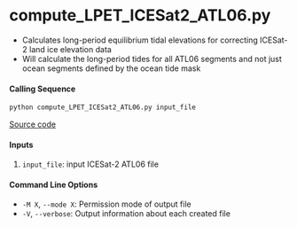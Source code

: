 compute_LPET_ICESat2_ATL06.py
=============================

- Calculates long-period equilibrium tidal elevations for correcting ICESat-2 land ice elevation data
- Will calculate the long-period tides for all ATL06 segments and not just ocean segments defined by the ocean tide mask

#### Calling Sequence
```bash
python compute_LPET_ICESat2_ATL06.py input_file
```
[Source code](https://github.com/tsutterley/pyTMD/blob/main/scripts/compute_LPET_ICESat2_ATL06.py)

#### Inputs
 1. `input_file`: input ICESat-2 ATL06 file

#### Command Line Options
 - `-M X`, `--mode X`: Permission mode of output file
 - `-V`, `--verbose`: Output information about each created file
